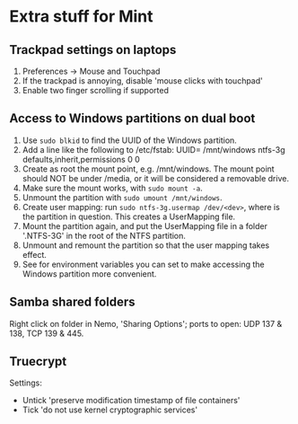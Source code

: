 Extra stuff for Mint
====================

Trackpad settings on laptops
----------------------------

1. Preferences -> Mouse and Touchpad
2. If the trackpad is annoying, disable 'mouse clicks with touchpad'
3. Enable two finger scrolling if supported


Access to Windows partitions on dual boot
-----------------------------------------

1. Use `sudo blkid` to find the UUID of the Windows partition.
2. Add a line like the following to /etc/fstab:
    UUID=<UUID>    /mnt/windows    ntfs-3g    defaults,inherit,permissions    0    0
3. Create as root the mount point, e.g. /mnt/windows. The mount point
   should NOT be under /media, or it will be considered a removable
   drive.
4. Make sure the mount works, with `sudo mount -a`.
5. Unmount the partition with `sudo umount /mnt/windows`.
6. Create user mapping: run `sudo ntfs-3g.usermap /dev/<dev>`, where
   <dev> is the partition in question. This creates a UserMapping
   file.
7. Mount the partition again, and put the UserMapping file in a folder
   '.NTFS-3G' in the root of the NTFS partition.
8. Unmount and remount the partition so that the user mapping takes effect.
9. See [](../packages/04-common-dirs/README.md) for environment
   variables you can set to make accessing the Windows partition more
   convenient.


Samba shared folders
--------------------

Right click on folder in Nemo, 'Sharing Options'; ports to open: UDP
137 & 138, TCP 139 & 445.


Truecrypt
-----------------

Settings:
- Untick 'preserve modification timestamp of file containers'
- Tick 'do not use kernel cryptographic services'

